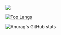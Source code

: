 <img src="https://capsule-render.vercel.app/api?type=waving&color=BDBDC8&height=150&weight=100%&section=header&text=IlGyeongPark" />

[![Top Langs](https://github-readme-stats.vercel.app/api/top-langs/?username=pki071120)](https://github.com/anuraghazra/github-readme-stats)

![Anurag's GitHub stats](https://github-readme-stats.vercel.app/api?username=pki071120&hide=contribs,prs&show_icons=true&theme=dracula)

<!--
**pki071120/pki071120** is a ✨ _special_ ✨ repository because its `README.md` (this file) appears on your GitHub profile.

Here are some ideas to get you started:

- 🔭 I’m currently working on ...
- 🌱 I’m currently learning ...
- 👯 I’m looking to collaborate on ...
- 🤔 I’m looking for help with ...
- 💬 Ask me about ...
- 📫 How to reach me: ...
- 😄 Pronouns: ...
- ⚡ Fun fact: ...
-->
